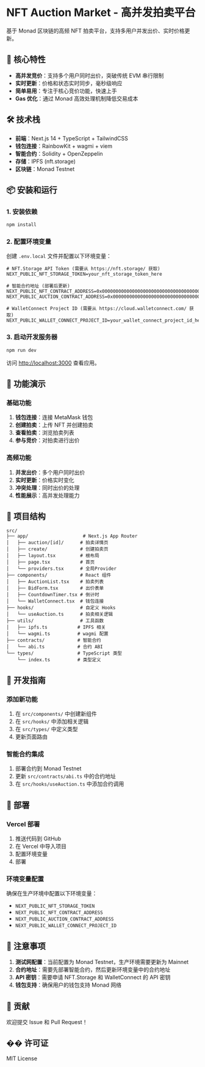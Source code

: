 # NFT Auction Market - 高并发拍卖平台

基于 Monad 区块链的高频 NFT 拍卖平台，支持多用户并发出价、实时价格更新。

## 🚀 核心特性

- **高并发竞价**：支持多个用户同时出价，突破传统 EVM 串行限制
- **实时更新**：价格和状态实时同步，毫秒级响应
- **简单易用**：专注于核心竞价功能，快速上手
- **Gas 优化**：通过 Monad 高效处理机制降低交易成本

## 🛠️ 技术栈

- **前端**：Next.js 14 + TypeScript + TailwindCSS
- **钱包连接**：RainbowKit + wagmi + viem
- **智能合约**：Solidity + OpenZeppelin
- **存储**：IPFS (nft.storage)
- **区块链**：Monad Testnet

## 📦 安装和运行

### 1. 安装依赖

```bash
npm install
```

### 2. 配置环境变量

创建 `.env.local` 文件并配置以下环境变量：

```env
# NFT.Storage API Token (需要从 https://nft.storage/ 获取)
NEXT_PUBLIC_NFT_STORAGE_TOKEN=your_nft_storage_token_here

# 智能合约地址 (部署后更新)
NEXT_PUBLIC_NFT_CONTRACT_ADDRESS=0x0000000000000000000000000000000000000000
NEXT_PUBLIC_AUCTION_CONTRACT_ADDRESS=0x0000000000000000000000000000000000000000

# WalletConnect Project ID (需要从 https://cloud.walletconnect.com/ 获取)
NEXT_PUBLIC_WALLET_CONNECT_PROJECT_ID=your_wallet_connect_project_id_here
```

### 3. 启动开发服务器

```bash
npm run dev
```

访问 [http://localhost:3000](http://localhost:3000) 查看应用。

## 🎯 功能演示

### 基础功能
1. **钱包连接**：连接 MetaMask 钱包
2. **创建拍卖**：上传 NFT 并创建拍卖
3. **查看拍卖**：浏览拍卖列表
4. **参与竞价**：对拍卖进行出价

### 高频功能
1. **并发出价**：多个用户同时出价
2. **实时更新**：价格实时变化
3. **冲突处理**：同时出价的处理
4. **性能展示**：高并发处理能力

## 📁 项目结构

```
src/
├── app/                    # Next.js App Router
│   ├── auction/[id]/      # 拍卖详情页
│   ├── create/            # 创建拍卖页
│   ├── layout.tsx         # 根布局
│   ├── page.tsx           # 首页
│   └── providers.tsx      # 全局Provider
├── components/            # React 组件
│   ├── AuctionList.tsx    # 拍卖列表
│   ├── BidForm.tsx        # 出价表单
│   ├── CountdownTimer.tsx # 倒计时
│   └── WalletConnect.tsx  # 钱包连接
├── hooks/                 # 自定义 Hooks
│   └── useAuction.ts      # 拍卖相关逻辑
├── utils/                 # 工具函数
│   ├── ipfs.ts           # IPFS 相关
│   └── wagmi.ts          # wagmi 配置
├── contracts/            # 智能合约
│   └── abi.ts            # 合约 ABI
└── types/                # TypeScript 类型
    └── index.ts          # 类型定义
```

## 🔧 开发指南

### 添加新功能

1. 在 `src/components/` 中创建新组件
2. 在 `src/hooks/` 中添加相关逻辑
3. 在 `src/types/` 中定义类型
4. 更新页面路由

### 智能合约集成

1. 部署合约到 Monad Testnet
2. 更新 `src/contracts/abi.ts` 中的合约地址
3. 在 `src/hooks/useAuction.ts` 中添加合约调用

## 🚀 部署

### Vercel 部署

1. 推送代码到 GitHub
2. 在 Vercel 中导入项目
3. 配置环境变量
4. 部署

### 环境变量配置

确保在生产环境中配置以下环境变量：

- `NEXT_PUBLIC_NFT_STORAGE_TOKEN`
- `NEXT_PUBLIC_NFT_CONTRACT_ADDRESS`
- `NEXT_PUBLIC_AUCTION_CONTRACT_ADDRESS`
- `NEXT_PUBLIC_WALLET_CONNECT_PROJECT_ID`

## 📝 注意事项

1. **测试网配置**：当前配置为 Monad Testnet，生产环境需要更新为 Mainnet
2. **合约地址**：需要先部署智能合约，然后更新环境变量中的合约地址
3. **API 密钥**：需要申请 NFT.Storage 和 WalletConnect 的 API 密钥
4. **钱包支持**：确保用户的钱包支持 Monad 网络

## 🤝 贡献

欢迎提交 Issue 和 Pull Request！

## �� 许可证

MIT License
